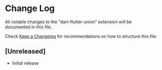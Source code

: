 # Change Log

All notable changes to the "dart-flutter-union" extension will be documented in this file.

Check [Keep a Changelog](http://keepachangelog.com/) for recommendations on how to structure this file.

## [Unreleased]

- Initial release